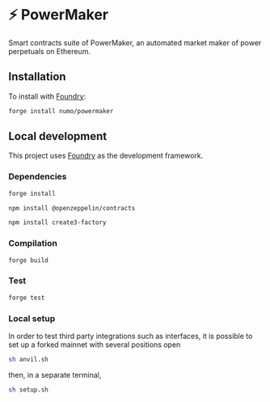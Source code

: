 # ⚡ PowerMaker

Smart contracts suite of PowerMaker, an automated market maker of power perpetuals on Ethereum. 

## Installation

To install with [Foundry](https://github.com/foundry-rs/foundry):

<!-- ```bash
forge install numoen/pmmp
``` -->

```bash
forge install numo/powermaker
```

## Local development

This project uses [Foundry](https://github.com/foundry-rs/foundry) as the development framework.

### Dependencies

```bash
forge install
```

```bash
npm install @openzeppelin/contracts
```

```bash
npm install create3-factory
```

### Compilation

```bash
forge build
```

### Test

```bash
forge test
```

### Local setup

In order to test third party integrations such as interfaces, it is possible to set up a forked mainnet with several positions open

```bash
sh anvil.sh
```

then, in a separate terminal,

```bash
sh setup.sh
```
